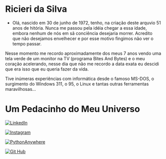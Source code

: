 # Ricieri da Silva

+ Olá, nascido em 30 de junho de 1972, tenho, na criação deste arquvio 51 anos de hitória. Nunca me passou pela idéia chegar a essa idade, embora nenhum de nós em sã conciência desejaria morrer. Acredito que não desejamos envelhecer e por esse motivo fingimos não ver o tempo passar.

Nesse momento me recordo aproximadamente dos meus 7 anos vendo uma tela verde de um monitor na TV (programa Bites And Bytes) e o meu coração acelerando, nesse dia que não me recordo a data exata eu descidi que era isso que eu queria fazer da vida. 

Tive inúmeras experiências com informática desde o famoso MS-DOS, o surgimento do Windows 311, o 95, o Linux e tantas outras ferramentas maravilhosas...

# Um Pedacinho do Meu Universo

[![LinkedIn](https://img.shields.io/badge/LinkedIn-000?style=for-the-badge&logo=linkedin&logoColor=0E76A8)](https://br.linkedin.com/in/ricieri-da-silva-47690574)

[![Instagram](https://img.shields.io/badge/Instagram-000?style=for-the-badge&logo=instagram)](https://www.instagram.com/ricieri72/)

[![PythonAnywhere](https://www.pythonanywhere.com/static/anywhere/images/PA-logo.svg)](https://ricieri72.pythonanywhere.com/)

[![Git Hub](https://img.shields.io/badge/github-000?style=for-the-badge&logo=github)](https://github.com/Ricieri-Araras/PythonApp)

